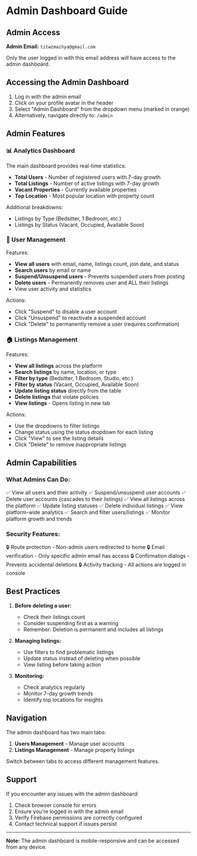 # Admin Dashboard Guide

## Admin Access

**Admin Email:** `titwzmaihya@gmail.com`

Only the user logged in with this email address will have access to the admin dashboard.

## Accessing the Admin Dashboard

1. Log in with the admin email
2. Click on your profile avatar in the header
3. Select "Admin Dashboard" from the dropdown menu (marked in orange)
4. Alternatively, navigate directly to: `/admin`

## Admin Features

### 📊 Analytics Dashboard

The main dashboard provides real-time statistics:

- **Total Users** - Number of registered users with 7-day growth
- **Total Listings** - Number of active listings with 7-day growth
- **Vacant Properties** - Currently available properties
- **Top Location** - Most popular location with property count

Additional breakdowns:
- Listings by Type (Bedsitter, 1 Bedroom, etc.)
- Listings by Status (Vacant, Occupied, Available Soon)

### 👥 User Management

Features:
- **View all users** with email, name, listings count, join date, and status
- **Search users** by email or name
- **Suspend/Unsuspend users** - Prevents suspended users from posting
- **Delete users** - Permanently removes user and ALL their listings
- View user activity and statistics

Actions:
- Click "Suspend" to disable a user account
- Click "Unsuspend" to reactivate a suspended account
- Click "Delete" to permanently remove a user (requires confirmation)

### 🏠 Listings Management

Features:
- **View all listings** across the platform
- **Search listings** by name, location, or type
- **Filter by type** (Bedsitter, 1 Bedroom, Studio, etc.)
- **Filter by status** (Vacant, Occupied, Available Soon)
- **Update listing status** directly from the table
- **Delete listings** that violate policies
- **View listings** - Opens listing in new tab

Actions:
- Use the dropdowns to filter listings
- Change status using the status dropdown for each listing
- Click "View" to see the listing details
- Click "Delete" to remove inappropriate listings

## Admin Capabilities

### What Admins Can Do:
✅ View all users and their activity
✅ Suspend/unsuspend user accounts
✅ Delete user accounts (cascades to their listings)
✅ View all listings across the platform
✅ Update listing statuses
✅ Delete individual listings
✅ View platform-wide analytics
✅ Search and filter users/listings
✅ Monitor platform growth and trends

### Security Features:
🔒 Route protection - Non-admin users redirected to home
🔒 Email verification - Only specific admin email has access
🔒 Confirmation dialogs - Prevents accidental deletions
🔒 Activity tracking - All actions are logged in console

## Best Practices

1. **Before deleting a user:**
   - Check their listings count
   - Consider suspending first as a warning
   - Remember: Deletion is permanent and includes all listings

2. **Managing listings:**
   - Use filters to find problematic listings
   - Update status instead of deleting when possible
   - View listing before taking action

3. **Monitoring:**
   - Check analytics regularly
   - Monitor 7-day growth trends
   - Identify top locations for insights

## Navigation

The admin dashboard has two main tabs:
1. **Users Management** - Manage user accounts
2. **Listings Management** - Manage property listings

Switch between tabs to access different management features.

## Support

If you encounter any issues with the admin dashboard:
1. Check browser console for errors
2. Ensure you're logged in with the admin email
3. Verify Firebase permissions are correctly configured
4. Contact technical support if issues persist

---

**Note:** The admin dashboard is mobile-responsive and can be accessed from any device.
